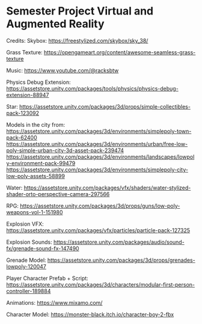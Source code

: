 # Semester Project Virtual and Augmented Reality


Credits:
Skybox: https://freestylized.com/skybox/sky_38/

Grass Texture: https://opengameart.org/content/awesome-seamless-grass-texture

Music: https://www.youtube.com/@racksbtw

Physics Debug Extension: https://assetstore.unity.com/packages/tools/physics/physics-debug-extension-88947

Star: https://assetstore.unity.com/packages/3d/props/simple-collectibles-pack-123092

Models in the city from: https://assetstore.unity.com/packages/3d/environments/simplepoly-town-pack-62400
https://assetstore.unity.com/packages/3d/environments/urban/free-low-poly-simple-urban-city-3d-asset-pack-239474
https://assetstore.unity.com/packages/3d/environments/landscapes/lowpoly-environment-pack-99479
https://assetstore.unity.com/packages/3d/environments/simplepoly-city-low-poly-assets-58899

Water: https://assetstore.unity.com/packages/vfx/shaders/water-stylized-shader-orto-perspective-camera-297566

RPG: https://assetstore.unity.com/packages/3d/props/guns/low-poly-weapons-vol-1-151980

Explosion VFX: https://assetstore.unity.com/packages/vfx/particles/particle-pack-127325

Explosion Sounds: https://assetstore.unity.com/packages/audio/sound-fx/grenade-sound-fx-147490

Grenade Model: https://assetstore.unity.com/packages/3d/props/grenades-lowpoly-120047

Player Character Prefab + Script: https://assetstore.unity.com/packages/3d/characters/modular-first-person-controller-189884

Animations: https://www.mixamo.com/

Character Model: https://monster-black.itch.io/character-boy-2-fbx


